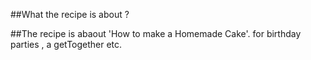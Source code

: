 ##What the recipe is about ?

##The recipe is abaout 'How to make a Homemade Cake'. for birthday parties , a getTogether etc.

